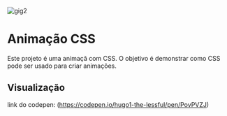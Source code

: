 ![gig2](https://github.com/hugozera1/face/assets/161486790/96501798-b189-497f-b6b2-688670152a24)

# Animação CSS

Este projeto é uma animaçã com CSS. O objetivo é demonstrar como CSS pode ser usado para criar animações.
## Visualização
link do codepen: (https://codepen.io/hugo1-the-lessful/pen/PovPVZJ)
